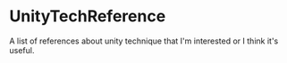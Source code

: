 # UnityTechReference
A list of references about unity technique that I'm interested or I think it's useful.



